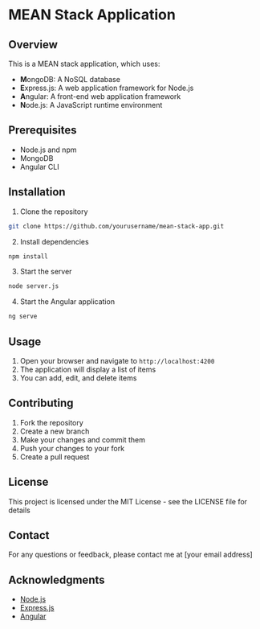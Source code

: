 # MEAN Stack Application

## Overview

This is a MEAN stack application, which uses:

- **M**ongoDB: A NoSQL database
- **E**xpress.js: A web application framework for Node.js
- **A**ngular: A front-end web application framework
- **N**ode.js: A JavaScript runtime environment

## Prerequisites

- Node.js and npm
- MongoDB
- Angular CLI

## Installation

1. Clone the repository

```bash
git clone https://github.com/yourusername/mean-stack-app.git
```

2. Install dependencies

```bash
npm install
```

3. Start the server

```bash
node server.js
```

4. Start the Angular application

```bash
ng serve
```

## Usage

1. Open your browser and navigate to `http://localhost:4200`
2. The application will display a list of items
3. You can add, edit, and delete items

## Contributing

1. Fork the repository
2. Create a new branch
3. Make your changes and commit them
4. Push your changes to your fork
5. Create a pull request

## License

This project is licensed under the MIT License - see the LICENSE file for details

## Contact

For any questions or feedback, please contact me at [your email address]

## Acknowledgments

- [Node.js](https://nodejs.org/)
- [Express.js](https://expressjs.com/)
- [Angular](https://angular.io/)
